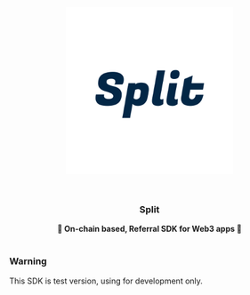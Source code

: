 <div align="center">
  <img width="300px" src="docs/Split.png" align="center">
  <p><br/></p>
  <h3>Split</h3>
  <strong>🔗 On-chain based, Referral SDK for Web3 apps 🥳</strong>
</div>

<br/>

### Warning

This SDK is test version, using for development only.
